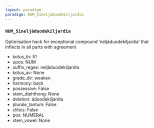 ```yaml
---
layout: paradigm
paradigm: NUM_51neljäduodekiljardia
---
```

### ` NUM_51neljäduodekiljardia `

Optimisation hack for exceptional compound ’neljäduodekiljardia’ that inflects in all parts with agreement
* kotus_tn: 51
* upos: NUM
* suffix_regex: neljäduodekiljardia
* kotus_av: None
* grade_dir: weaken
* harmony: back
* possessive: False
* stem_diphthong: None
* deletion: äduodekiljardia
* plurale_tantum: False
* clitics: False
* pos: NUMERAL
* stem_vowel: None
